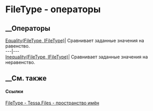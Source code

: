 # FileType - операторы
##  __Операторы
[Equality(FileType, IFileType)](M_Tessa_Files_FileType_op_Equality.htm)|
Сравнивает заданные значения на равенство.  
---|---  
[Inequality(FileType, IFileType)](M_Tessa_Files_FileType_op_Inequality.htm)|
Сравнивает заданные значения на неравенство.  
##  __См. также
#### Ссылки
[FileType - ](T_Tessa_Files_FileType.htm)
[Tessa.Files - пространство имён](N_Tessa_Files.htm)
